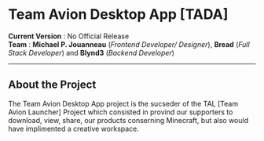 # Team Avion Desktop App [TADA]
**Current Version** : No Official Release
<br/>
**Team** : **Michael P. Jouanneau** (*Frontend Developer/ Designer*), **Bread** (*Full Stack Developer*) and **Blynd3** (*Backend Developer*)
<hr/>

## About the Project
The Team Avion Desktop App project is the sucseder of the TAL [Team Avion Launcher] Project which consisted in provind our supporters to download, view, share, our products conserning Minecraft, but also would have implimented a creative workspace.
